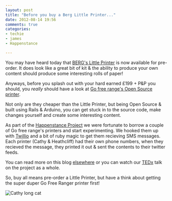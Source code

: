```yaml
---
layout: post
title: "Before you buy a Berg Little Printer..."
date: 2012-08-14 19:56
comments: true
categories: 
- techie
- james
- Happenstance

---
```

You may have heard today that [BERG's Little Printer](http://bergcloud.com/littleprinter/) is now available for pre-order. It does look like a great bit of kit & the ability to produce your own content should produce some interesting rolls of paper! 

Anyways, before you splash out with your hard earned £199 + P&P you should, you *really* should have a look at [Go free range's Open Source printer](http://gofreerange.com/printer).

Not only are they cheaper than the Little Printer, but being Open Source & built using Rails & Arduino, you can get stuck in to the source code, make changes yourself and create some interesting content. 

As part of the [Happenstance Project](http://happenstanceproject.com) we were fortunate to borrow a couple of Go free range's printers and start experimenting. We hooked them up with [Twillio](http://twillio.com) and a bit of ruby magic to get them recieving SMS messages. Each printer (Cathy & Heathcliff) had their own phone numbers, when they recieved the message, they printed it out & sent the contents to their twitter feeds.

You can read more on this blog [elsewhere](http://jamesjefferies.com/2012/05/04/week-3-cathy-heathcliffs-amazing-adventures/) or you can watch our [TEDx](http://tedxtalks.ted.com/video/TEDxSheffield-2012-Leila-Johnst) talk on the project as a whole.

So, buy all means pre-order a Little Printer, but have a think about getting the super duper Go Free Ranger printer first!
 
![Cathy long cat](http://25.media.tumblr.com/tumblr_m4uf1acC5R1rvn0edo1_500.jpg "Cathy Long Cat")


